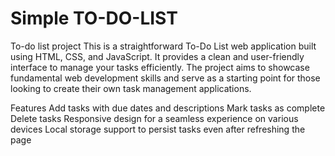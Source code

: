 # Simple TO-DO-LIST
To-do list project
This is a straightforward To-Do List web application built using HTML, CSS, and JavaScript. It provides a clean and user-friendly interface to manage your tasks efficiently. The project aims to showcase fundamental web development skills and serve as a starting point for those looking to create their own task management applications.

Features
Add tasks with due dates and descriptions
Mark tasks as complete
Delete tasks
Responsive design for a seamless experience on various devices
Local storage support to persist tasks even after refreshing the page
